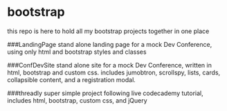 # bootstrap
this repo is here to hold all my bootstrap projects together in one place

###LandingPage
stand alone landing page for a mock Dev Conference, using only html and bootstrap styles and classes

###ConfDevSite
stand alone site for a mock Dev Conference, written in html, bootstrap and custom css. includes jumobtron, scrollspy, lists, cards, collapsible content, and a registration modal.

###threadly
super simple project following live codecademy tutorial, includes html, bootstrap, custom css, and jQuery